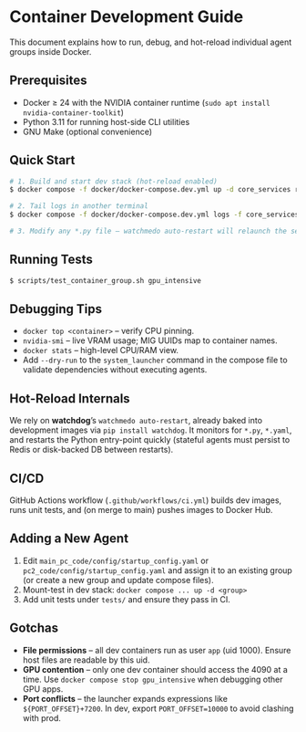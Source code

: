 # Container Development Guide

This document explains how to run, debug, and hot-reload individual agent groups inside Docker.

## Prerequisites
* Docker ≥ 24 with the NVIDIA container runtime (`sudo apt install nvidia-container-toolkit`)
* Python 3.11 for running host-side CLI utilities
* GNU Make (optional convenience)

## Quick Start
```bash
# 1. Build and start dev stack (hot-reload enabled)
$ docker compose -f docker/docker-compose.dev.yml up -d core_services redis

# 2. Tail logs in another terminal
$ docker compose -f docker/docker-compose.dev.yml logs -f core_services

# 3. Modify any *.py file – watchmedo auto-restart will relaunch the service.
```

## Running Tests
```bash
$ scripts/test_container_group.sh gpu_intensive
```

## Debugging Tips
* `docker top <container>` – verify CPU pinning.
* `nvidia-smi` – live VRAM usage; MIG UUIDs map to container names.
* `docker stats` – high-level CPU/RAM view.
* Add `--dry-run` to the `system_launcher` command in the compose file to validate dependencies without executing agents.

## Hot-Reload Internals
We rely on **watchdog**’s `watchmedo auto-restart`, already baked into development images via `pip install watchdog`.  It monitors for `*.py`, `*.yaml`, and restarts the Python entry-point quickly (stateful agents must persist to Redis or disk-backed DB between restarts).

## CI/CD
GitHub Actions workflow (`.github/workflows/ci.yml`) builds dev images, runs unit tests, and (on merge to main) pushes images to Docker Hub.

## Adding a New Agent
1. Edit `main_pc_code/config/startup_config.yaml` or `pc2_code/config/startup_config.yaml` and assign it to an existing group (or create a new group and update compose files).  
2. Mount-test in dev stack: `docker compose ... up -d <group>`  
3. Add unit tests under `tests/` and ensure they pass in CI.

## Gotchas
* **File permissions** – all dev containers run as user `app` (uid 1000).  Ensure host files are readable by this uid.
* **GPU contention** – only one dev container should access the 4090 at a time.  Use `docker compose stop gpu_intensive` when debugging other GPU apps.
* **Port conflicts** – the launcher expands expressions like `${PORT_OFFSET}+7200`.  In dev, export `PORT_OFFSET=10000` to avoid clashing with prod.
